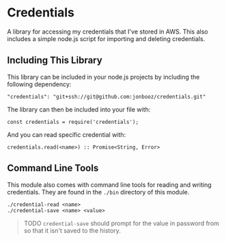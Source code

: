 # Credentials

A library for accessing my credentials that I've stored in AWS. This also includes a simple node.js script for importing and deleting credentials.

## Including This Library

This library can be included in your node.js projects by including the following dependency:

    "credentials": "git+ssh://git@github.com:jonbooz/credentials.git"

The library can then be included into your file with:

    const credentials = require('credentials');

And you can read specific credential with:

    credentials.read(<name>) :: Promise<String, Error>

## Command Line Tools

This module also comes with command line tools for reading and writing credentials.  They are found in the `./bin` directory of this module.

    ./credential-read <name>
    ./credential-save <name> <value>

> TODO `credential-save` should prompt for the value in password from so that it isn't saved to the history.
